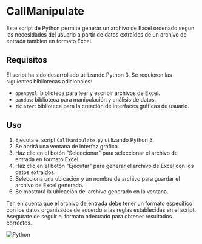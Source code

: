 <h1>CallManipulate</h1>

<p>Este script de Python permite generar un archivo de Excel ordenado segun las necesidades del usuario a partir de datos extraídos de un archivo de entrada tambien en formato Excel.</p>

<h2>Requisitos</h2>

<p>El script ha sido desarrollado utilizando Python 3. Se requieren las siguientes bibliotecas adicionales:</p>

<ul>
  <li><code>openpyxl</code>: biblioteca para leer y escribir archivos de Excel.</li>
  <li><code>pandas</code>: biblioteca para manipulación y análisis de datos.</li>
  <li><code>tkinter</code>: biblioteca para la creación de interfaces gráficas de usuario.</li>
</ul>

<h2>Uso</h2>

<ol>
  <li>Ejecuta el script <code>CallManipulate.py</code> utilizando Python 3.</li>
  <li>Se abrirá una ventana de interfaz gráfica.</li>
  <li>Haz clic en el botón "Seleccionar" para seleccionar el archivo de entrada en formato Excel.</li>
  <li>Haz clic en el botón "Ejecutar" para generar el archivo de Excel con los datos extraídos.</li>
  <li>Selecciona una ubicación y un nombre de archivo para guardar el archivo de Excel generado.</li>
  <li>Se mostrará la ubicación del archivo generado en la ventana.</li>
</ol>

<p>Ten en cuenta que el archivo de entrada debe tener un formato específico con los datos organizados de acuerdo a las reglas establecidas en el script. Asegúrate de seguir el formato adecuado para obtener resultados correctos.</p>



  ![Python](https://img.shields.io/badge/python-3670A0?style=for-the-badge&logo=python&logoColor=ffdd54)
